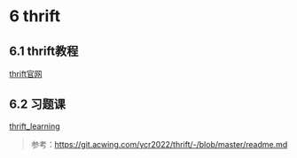 # 6 thrift

## 6.1 thrift教程

[thrift官网](https://thrift.apache.org/)

## 6.2 习题课

[thrift_learning](https://git.acwing.com/lc/thrift_learning)





>参考：https://git.acwing.com/ycr2022/thrift/-/blob/master/readme.md